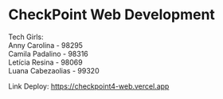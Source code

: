 # CheckPoint Web Development

Tech Girls:<br>
Anny Carolina - 98295<br>
Camila Padalino - 98316<br>
Letícia Resina - 98069<br>
Luana Cabezaolias - 99320<br>

Link Deploy: https://checkpoint4-web.vercel.app
